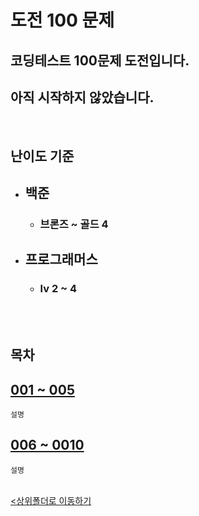 # 도전 100 문제

## 코딩테스트 100문제 도전입니다.
## <b>아직 시작하지 않았습니다.</b>

<br>

## 난이도 기준
- ## 백준
    - ### 브론즈 ~ 골드 4
- ## 프로그래머스
    - ### lv 2 ~ 4

<br><br>


## 목차

[001 ~ 005](./challenge_001~005.ipynb)
-
    설명

[006 ~ 0010](./challenge_006~010.ipynb)
-
    설명


<br>[<상위폴더로 이동하기](..)